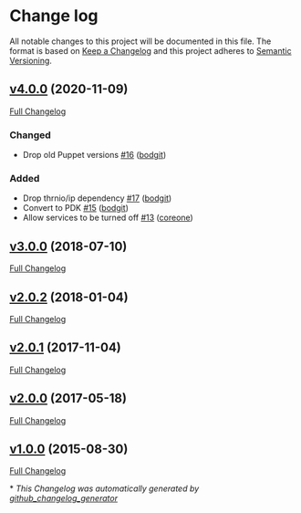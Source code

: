 # Change log

All notable changes to this project will be documented in this file. The format is based on [Keep a Changelog](http://keepachangelog.com/en/1.0.0/) and this project adheres to [Semantic Versioning](http://semver.org).

## [v4.0.0](https://github.com/bodgit/puppet-yp/tree/v4.0.0) (2020-11-09)

[Full Changelog](https://github.com/bodgit/puppet-yp/compare/v3.0.0...v4.0.0)

### Changed

- Drop old Puppet versions [\#16](https://github.com/bodgit/puppet-yp/pull/16) ([bodgit](https://github.com/bodgit))

### Added

- Drop thrnio/ip dependency [\#17](https://github.com/bodgit/puppet-yp/pull/17) ([bodgit](https://github.com/bodgit))
- Convert to PDK [\#15](https://github.com/bodgit/puppet-yp/pull/15) ([bodgit](https://github.com/bodgit))
- Allow services to be turned off [\#13](https://github.com/bodgit/puppet-yp/pull/13) ([coreone](https://github.com/coreone))

## [v3.0.0](https://github.com/bodgit/puppet-yp/tree/v3.0.0) (2018-07-10)

[Full Changelog](https://github.com/bodgit/puppet-yp/compare/v2.0.2...v3.0.0)

## [v2.0.2](https://github.com/bodgit/puppet-yp/tree/v2.0.2) (2018-01-04)

[Full Changelog](https://github.com/bodgit/puppet-yp/compare/v2.0.1...v2.0.2)

## [v2.0.1](https://github.com/bodgit/puppet-yp/tree/v2.0.1) (2017-11-04)

[Full Changelog](https://github.com/bodgit/puppet-yp/compare/v2.0.0...v2.0.1)

## [v2.0.0](https://github.com/bodgit/puppet-yp/tree/v2.0.0) (2017-05-18)

[Full Changelog](https://github.com/bodgit/puppet-yp/compare/v1.0.0...v2.0.0)

## [v1.0.0](https://github.com/bodgit/puppet-yp/tree/v1.0.0) (2015-08-30)

[Full Changelog](https://github.com/bodgit/puppet-yp/compare/3a46da2fc60b081fcc8f29349c835ec68cdcd1da...v1.0.0)



\* *This Changelog was automatically generated by [github_changelog_generator](https://github.com/github-changelog-generator/github-changelog-generator)*
